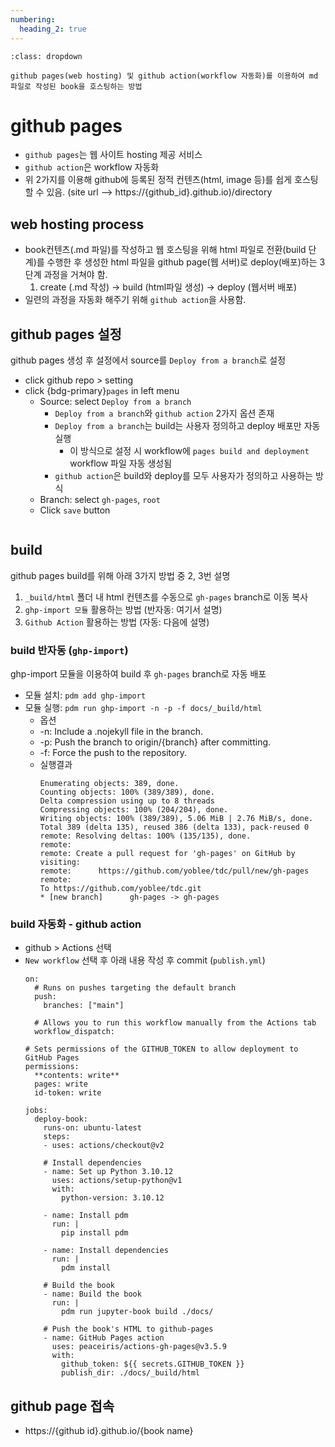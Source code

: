 ```yaml
---
numbering:
  heading_2: true
---
```


```{note} Objective
:class: dropdown

github pages(web hosting) 및 github action(workflow 자동화)를 이용하여 md 파일로 작성된 book을 호스팅하는 방법

```

# github pages
* `github pages`는 웹 사이트 hosting 제공 서비스 
* `github action`은 workflow 자동화
* 위 2가지를 이용해 github에 등록된 정적 컨텐츠(html, image 등)를 쉽게 호스팅 할 수 있음. 
  (site url --> https://{github_id}.github.io)/directory

## web hosting process
* book컨텐츠(.md 파일)를 작성하고 웹 호스팅을 위해 html 파일로 전환(build 단계)를 수행한 후
  생성한 html 파일을 github page(웹 서버)로 deploy(배포)하는 3단계 과정을 거쳐야 함.
  1) create (.md 작성) -> build (html파일 생성) -> deploy (웹서버 배포)
* 일련의 과정을 자동화 해주기 위해 `github action`을 사용함.

## github pages 설정
github pages 생성 후 설정에서 source를 `Deploy from a branch`로 설정
* click github repo > setting
* click {bdg-primary}`pages` in left menu
  * Source: select `Deploy from a branch`
    * `Deploy from a branch`와 `github action` 2가지 옵션 존재
    * `Deploy from a branch`는 build는 사용자 정의하고 deploy 배포만 자동 실행
      * 이 방식으로 설정 시 workflow에 `pages build and deployment` workflow 파일 자동 생성됨
    * `github action`은 build와 deploy를 모두 사용자가 정의하고 사용하는 방식
  * Branch: select `gh-pages`, `root`
  * Click `save` button
    ```{figure} ./img/ghp_01.png

## build
github pages build를 위해 아래 3가지 방법 중 2, 3번 설명
1) `_build/html` 폴더 내 html 컨텐츠를 수동으로 `gh-pages` branch로 이동 복사
2) `ghp-import 모듈` 활용하는 방법 (반자동: 여기서 설명)
3) `Github Action` 활용하는 방법 (자동: 다음에 설명)

### build 반자동 (`ghp-import`)
ghp-import 모듈을 이용하여 build 후 `gh-pages` branch로 자동 배포
* 모듈 설치: `pdm add ghp-import`
* 모듈 실행: `pdm run ghp-import -n -p -f docs/_build/html`
  * 옵션
  * -n: Include a .nojekyll file in the branch.
  * -p: Push the branch to origin/{branch} after committing.
  * -f: Force the push to the repository.
  * 실행결과
    ```none
    Enumerating objects: 389, done.
    Counting objects: 100% (389/389), done.
    Delta compression using up to 8 threads
    Compressing objects: 100% (204/204), done.
    Writing objects: 100% (389/389), 5.06 MiB | 2.76 MiB/s, done.
    Total 389 (delta 135), reused 386 (delta 133), pack-reused 0
    remote: Resolving deltas: 100% (135/135), done.
    remote: 
    remote: Create a pull request for 'gh-pages' on GitHub by visiting:
    remote:      https://github.com/yoblee/tdc/pull/new/gh-pages
    remote: 
    To https://github.com/yoblee/tdc.git
    * [new branch]      gh-pages -> gh-pages
    ``` 
### build 자동화 - github action
* github > Actions 선택
* `New workflow` 선택 후 아래 내용 작성 후 commit (`publish.yml`)
  ```
  on:
    # Runs on pushes targeting the default branch
    push:
      branches: ["main"] 

    # Allows you to run this workflow manually from the Actions tab
    workflow_dispatch:

  # Sets permissions of the GITHUB_TOKEN to allow deployment to GitHub Pages
  permissions:
    **contents: write**
    pages: write
    id-token: write

  jobs:
    deploy-book:
      runs-on: ubuntu-latest
      steps:
      - uses: actions/checkout@v2

      # Install dependencies
      - name: Set up Python 3.10.12
        uses: actions/setup-python@v1
        with:
          python-version: 3.10.12

      - name: Install pdm
        run: |
          pip install pdm

      - name: Install dependencies
        run: |
          pdm install

      # Build the book
      - name: Build the book
        run: |
          pdm run jupyter-book build ./docs/

      # Push the book's HTML to github-pages
      - name: GitHub Pages action
        uses: peaceiris/actions-gh-pages@v3.5.9
        with:
          github_token: ${{ secrets.GITHUB_TOKEN }}
          publish_dir: ./docs/_build/html
  ```
## github page 접속
* https://{github id}.github.io/{book name}


